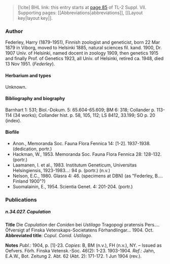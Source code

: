 > [!cite] BHL link: this entry starts at [page 85](https://www.biodiversitylibrary.org/item/103834#page/107/mode/1up) of TL-2 Suppl. VII.
> Supporting pages: [[Abbreviations|abbreviations]], [[Layout key|layout key]].

### Author

Federley, Harry (1879-1951), Finnish zoologist and geneticist, born 22 Mar 1879 in Viborg, moved to Helsinki 1885, natural sciences fil. kand. 1900, Dr. 1907 Univ. of Helsinki, named docent in zoology 1909, then genetics 1915 and finally Prof. of Genetics 1923, all Univ. of Helsinki, retired ca. 1948, died 13 Nov 1951. (*Federley*).

#### Herbarium and types

Unknown.

#### Bibliography and biography

Barnhart 1: 531; Biol.-Dokum. 5: 65.604-65.609; BM 6: 318; Collander p. 113-114 (34 works); Collander hist. p. 58, 105, 112; LS 8412, 33.199; SO p. 20 (index).

#### Biofile

- Anon., Memoranda Soc. Fauna Flora Fennica 14: \[1-2\]. 1937-1938. (dedication, portr.)
- Hackman, W., 1953. Memoranda Soc. Fauna Flora Fennica 28: 128-132. (portr.)
- Laamanen, I. et al., 1983. Institutum Geneticum, Universitas Helsingiensis, 1923-1983...: 94 p. (portr.) (n.v.)
- Nelson, E.C., 1980. Glasra 4: 46. (specimens at DBN) (as "Federley, B.... Finland 1900"?)
- Suomalainin, E., 1954. Scientia Genet. 4: 201-204. (portr.)

### Publications

##### n.34.027. Copulation

**Title**
Die *Copulation* der *Coniden* bei *Ustilago* Tragopogi pratensis Pers.... Öfversigt af Finska Vetenskaps-Societatens Förhandlingar... 1904. Oct.
**Abbreviated title**: *Copul. Conid. Ustilago*.

**Notes**
*Publ*.: 1904, p. \[1\]-23. *Copies*: B, BM (n.v.), FH (n.v.), NY. – Issued as Oefvers. Förh. Finska Vetensk.-Soc. 46(2): 1-23. 1903-1904.
*Ref*.: Jahn, E.A.W., Bot. Zeitung 2. Abt. 62 (Abt. 2): 171-172. 1 Jun 1904 (rev.).

